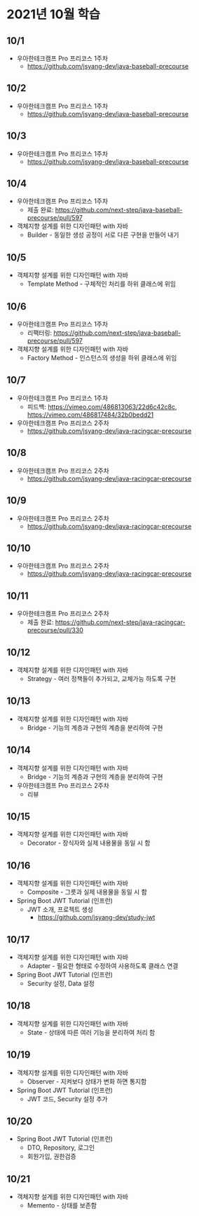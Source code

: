 # 2021년 10월 학습

## 10/1

- 우아한테크캠프 Pro 프리코스 1주차
  - <https://github.com/jsyang-dev/java-baseball-precourse>

## 10/2

- 우아한테크캠프 Pro 프리코스 1주차
  - <https://github.com/jsyang-dev/java-baseball-precourse>

## 10/3

- 우아한테크캠프 Pro 프리코스 1주차
  - <https://github.com/jsyang-dev/java-baseball-precourse>

## 10/4

- 우아한테크캠프 Pro 프리코스 1주차
  - 제출 완료: <https://github.com/next-step/java-baseball-precourse/pull/597>
- 객체지향 설계를 위한 디자인패턴 with 자바
  - Builder - 동일한 생성 공정이 서로 다른 구현을 만들어 내기

## 10/5

- 객체지향 설계를 위한 디자인패턴 with 자바
  - Template Method - 구체적인 처리를 하위 클래스에 위임

## 10/6

- 우아한테크캠프 Pro 프리코스 1주차
  - 리팩터링: <https://github.com/next-step/java-baseball-precourse/pull/597>
- 객체지향 설계를 위한 디자인패턴 with 자바
  - Factory Method - 인스턴스의 생성을 하위 클래스에 위임

## 10/7

- 우아한테크캠프 Pro 프리코스 1주차
  - 피드백: <https://vimeo.com/486813063/22d6c42c8c>, <https://vimeo.com/486817484/32b0bedd21>
- 우아한테크캠프 Pro 프리코스 2주차
  - <https://github.com/jsyang-dev/java-racingcar-precourse>

## 10/8

- 우아한테크캠프 Pro 프리코스 2주차
  - <https://github.com/jsyang-dev/java-racingcar-precourse>

## 10/9

- 우아한테크캠프 Pro 프리코스 2주차
  - <https://github.com/jsyang-dev/java-racingcar-precourse>

## 10/10

- 우아한테크캠프 Pro 프리코스 2주차
  - <https://github.com/jsyang-dev/java-racingcar-precourse>

## 10/11

- 우아한테크캠프 Pro 프리코스 2주차
  - 제출 완료: <https://github.com/next-step/java-racingcar-precourse/pull/330>

## 10/12

- 객체지향 설계를 위한 디자인패턴 with 자바
  - Strategy - 여러 정책들이 추가되고, 교체가능 하도록 구현

## 10/13

- 객체지향 설계를 위한 디자인패턴 with 자바
  - Bridge - 기능의 계층과 구현의 계층을 분리하여 구현

## 10/14

- 객체지향 설계를 위한 디자인패턴 with 자바
  - Bridge - 기능의 계층과 구현의 계층을 분리하여 구현
- 우아한테크캠프 Pro 프리코스 2주차
  - 리뷰

## 10/15

- 객체지향 설계를 위한 디자인패턴 with 자바
  - Decorator - 장식자와 실제 내용물을 동일 시 함

## 10/16

- 객체지향 설계를 위한 디자인패턴 with 자바
  - Composite - 그릇과 실제 내용물을 동일 시 함
- Spring Boot JWT Tutorial (인프런)
  - JWT 소개, 프로젝트 생성
    - <https://github.com/jsyang-dev/study-jwt>

## 10/17

- 객체지향 설계를 위한 디자인패턴 with 자바
  - Adapter - 필요한 형태로 수정하여 사용하도록 클래스 연결
- Spring Boot JWT Tutorial (인프런)
  - Security 설정, Data 설정

## 10/18

- 객체지향 설계를 위한 디자인패턴 with 자바
  - State - 상태에 따른 여러 기능을 분리하여 처리 함

## 10/19

- 객체지향 설계를 위한 디자인패턴 with 자바
  - Observer - 지켜보다 상태가 변화 하면 통지함
- Spring Boot JWT Tutorial (인프런)
  - JWT 코드, Security 설정 추가

## 10/20

- Spring Boot JWT Tutorial (인프런)
  - DTO, Repository, 로그인
  - 회원가입, 권한검증

## 10/21

- 객체지향 설계를 위한 디자인패턴 with 자바
  - Memento - 상태를 보존함
